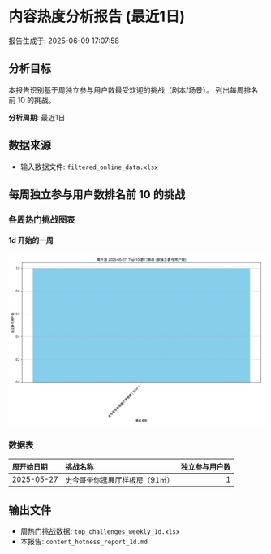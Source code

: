 # 内容热度分析报告 (最近1日)

报告生成于: 2025-06-09 17:07:58

## 分析目标
本报告识别基于周独立参与用户数最受欢迎的挑战（剧本/场景）。
列出每周排名前 10 的挑战。

**分析周期**: 最近1日

## 数据来源
- 输入数据文件: `filtered_online_data.xlsx`

## 每周独立参与用户数排名前 10 的挑战
### 各周热门挑战图表

#### 1d 开始的一周
![1d 热门挑战](top_challenges_week_2025-05-27_1d.png)

### 数据表
| 周开始日期   | 挑战名称                       |   独立参与用户数 |
|:-------------|:-------------------------------|-----------------:|
| 2025-05-27   | 史今哥带你逛展厅样板房（91㎡） |                1 |

## 输出文件
- 周热门挑战数据: `top_challenges_weekly_1d.xlsx`
- 本报告: `content_hotness_report_1d.md`

